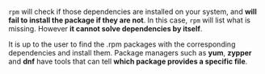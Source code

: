 
`rpm` will check if those dependencies are installed on your system, and **will fail to install the package if they are not**. In this case, `rpm` will list what is missing. However **it cannot solve dependencies by itself**.

It is up to the user to find the .rpm packages with the corresponding dependencies and install them. Package managers such as **yum**, **zypper** and **dnf** have tools that can tell **which package provides a specific file**.

